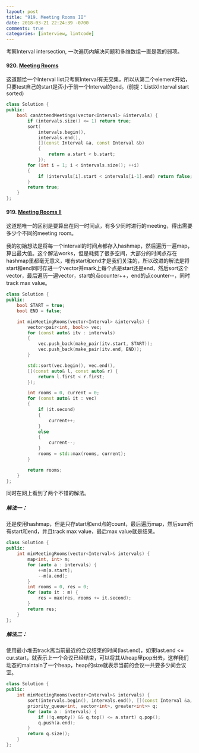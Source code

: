 ```yaml
---
layout: post
title: "919. Meeting Rooms II"
date: 2018-03-21 22:24:39 -0700
comments: true
categories: [interview, lintcode]
---
```

考察Interval intersection, 一次遍历内解决问题和多维数组一直是我的弱项。

#### 920. [Meeting Rooms](http://www.lintcode.com/en/problem/meeting-rooms/)

这道题给一个Interval list只考察Interval有无交集，所以从第二个element开始，只要test自己的start是否小于前一个Interval的end。(前提：List以Interval start sorted)

```c++
class Solution {
public:
    bool canAttendMeetings(vector<Interval> &intervals) {
        if (intervals.size() <= 1) return true;
        sort(
            intervals.begin(),
            intervals.end(),
            [](const Interval &a, const Interval &b)
            {
                return a.start < b.start;
            });
        for (int i = 1; i < intervals.size(); ++i)
        {
            if (intervals[i].start < intervals[i-1].end) return false;
        }
        return true;
    }
};
```

#### 919. [Meeting Rooms II](http://www.lintcode.com/en/problem/meeting-rooms-ii/)

这道题唯一的区别是要算出在同一时间点，有多少同时进行的meeting，得出需要多少个不同的meeting room。

我的初始想法是将每一个interval的时间点都存入hashmap，然后遍历一遍map，算出最大值。这个解法works，但是耗费了很多空间，大部分的时间点存在hashmap里都毫无意义，唯有start和end才是我们关注的，所以改进的解法是将start和end同时存进一个vector并mark上每个点是start还是end，然后sort这个vector，最后遍历一遍vector，start的点counter++，end的点counter\-\-，同时track max value。

```c++
class Solution {
public:
    bool START = true;
    bool END = false;

    int minMeetingRooms(vector<Interval> &intervals) {
        vector<pair<int, bool>> vec;
        for (const auto& itv : intervals)
        {
            vec.push_back(make_pair(itv.start, START));
            vec.push_back(make_pair(itv.end, END));
        }

        std::sort(vec.begin(), vec.end(),
        [](const auto& l, const auto& r) {
            return l.first < r.first;
        });

        int rooms = 0, current = 0;
        for (const auto& it : vec)
        {
            if (it.second)
            {
                current++;
            }
            else
            {
                current--;
            }
            rooms = std::max(rooms, current);
        }

        return rooms;
    }
};
```

同时在网上看到了两个不错的解法。

##### 解法一：

还是使用hashmap，但是只存start和end点的count，最后遍历map，然后sum所有start和end，并且track max value，最后max value就是结果。

```c++
class Solution {
public:
    int minMeetingRooms(vector<Interval>& intervals) {
        map<int, int> m;
        for (auto a : intervals) {
            ++m[a.start];
            --m[a.end];
        }
        int rooms = 0, res = 0;
        for (auto it : m) {
            res = max(res, rooms += it.second);
        }
        return res;
    }
};
```

##### 解法二：

使用最小堆去track离当前最近的会议结束的时间(last.end)，如果last.end <= cur.start，就表示上一个会议已经结束，可以将其从heap里pop出去，这样我们动态的maintain了一个heap，heap的size就表示当前的会议一共要多少间会议室。

```c++
class Solution {
public:
    int minMeetingRooms(vector<Interval>& intervals) {
        sort(intervals.begin(), intervals.end(), [](const Interval &a, const Interval &b){return a.start < b.start;});
        priority_queue<int, vector<int>, greater<int>> q;
        for (auto a : intervals) {
            if (!q.empty() && q.top() <= a.start) q.pop();
            q.push(a.end);
        }
        return q.size();
    }
};
```
